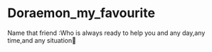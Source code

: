 # Doraemon_my_favourite
Name that friend :Who is always ready to help you and any day,any time,and any situation🥰
